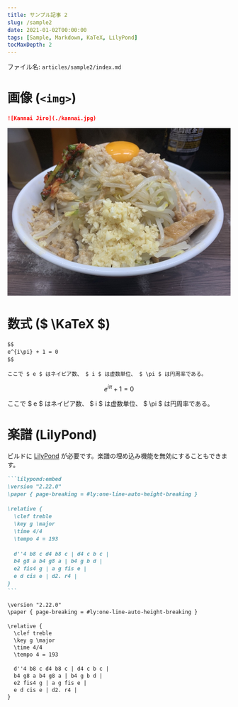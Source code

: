 ```yaml
---
title: サンプル記事 2
slug: /sample2
date: 2021-01-02T00:00:00
tags: [Sample, Markdown, KaTeX, LilyPond]
tocMaxDepth: 2
---
```


ファイル名: `articles/sample2/index.md`

# 画像 (`<img>`)

```markdown
![Kannai Jiro](./kannai.jpg)
```

![Kannai Jiro](./kannai.jpg)

# 数式 ($ \KaTeX $)

```markdown
$$
e^{i\pi} + 1 = 0
$$

ここで $ e $ はネイピア数、 $ i $ は虚数単位、 $ \pi $ は円周率である。
```

$$
e^{i\pi} + 1 = 0
$$

ここで $ e $ はネイピア数、 $ i $ は虚数単位、 $ \pi $ は円周率である。

# 楽譜 (LilyPond)

ビルドに [LilyPond](https://lilypond.org/) が必要です。楽譜の埋め込み機能を無効にすることもできます。

````markdown
```lilypond:embed
\version "2.22.0"
\paper { page-breaking = #ly:one-line-auto-height-breaking }

\relative {
  \clef treble
  \key g \major
  \time 4/4
  \tempo 4 = 193

  d''4 b8 c d4 b8 c | d4 c b c |
  b4 g8 a b4 g8 a | b4 g b d |
  e2 fis4 g | a g fis e |
  e d cis e | d2. r4 |
}
```
````

```lilypond:embed
\version "2.22.0"
\paper { page-breaking = #ly:one-line-auto-height-breaking }

\relative {
  \clef treble
  \key g \major
  \time 4/4
  \tempo 4 = 193

  d''4 b8 c d4 b8 c | d4 c b c |
  b4 g8 a b4 g8 a | b4 g b d |
  e2 fis4 g | a g fis e |
  e d cis e | d2. r4 |
}
```
